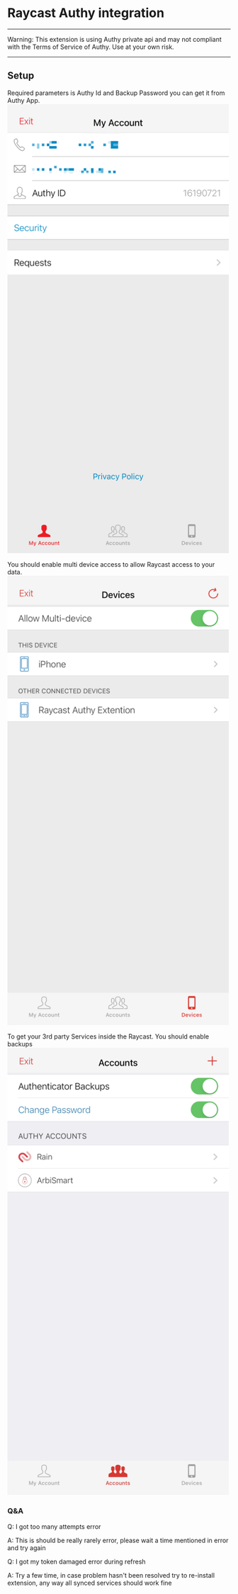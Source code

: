 # Raycast Authy integration

---

Warning: This extension is using Authy private api and may not compliant with the Terms of Service of Authy. Use at your own risk.

---

## Setup

Required parameters is Authy Id and Backup Password you can get it from Authy App.
<img src="readme/setup01.png" width="500" alt="Settings">

You should enable multi device access to allow Raycast access to your data.
<img src="readme/setup02.png" width="500" alt="Multi device">

To get your 3rd party Services inside the Raycast. You should enable backups
<img src="readme/setup03.png" width="500" alt="Backups">

### Q&A

Q: I got too many attempts error

A: This is should be really rarely error, please wait a time mentioned in error and try again

Q: I got my token damaged error during refresh

A: Try a few time, in case problem hasn't been resolved try to re-install extension, any way all synced services should work fine
